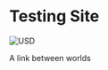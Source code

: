 # Testing Site

![USD](https://encrypted-tbn0.gstatic.com/images?q=tbn:ANd9GcRvxRkasQ-qdRnDv3dRe4i3ABeEIjteU6jOd8kAYpvwc40LNaJSfpWeN--kQKQRCusKijo&usqp=CAU)

A link between worlds
